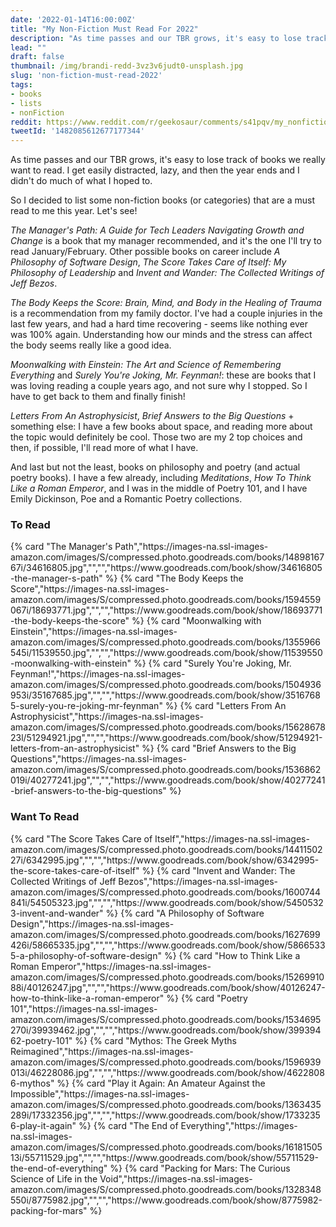```yaml
---
date: '2022-01-14T16:00:00Z'
title: "My Non-Fiction Must Read For 2022"
description: "As time passes and our TBR grows, it's easy to lose track of books we really want to read. So I decided to list some non-fiction books (or categories) that are a must read to me this year."
lead: ""
draft: false
thumbnail: /img/brandi-redd-3vz3v6judt0-unsplash.jpg
slug: 'non-fiction-must-read-2022'
tags:
- books
- lists
- nonFiction
reddit: https://www.reddit.com/r/geekosaur/comments/s41pqv/my_nonfiction_must_read_for_2022/
tweetId: '1482085612677177344'
---
```


As time passes and our TBR grows, it's easy to lose track of books we really want to read. I get easily distracted, lazy, and then the year ends and I didn't do much of what I hoped to.

So I decided to list some non-fiction books (or categories) that are a must read to me this year. Let's see!

_The Manager's Path: A Guide for Tech Leaders Navigating Growth and Change_ is a book that my manager recommended, and it's the one I'll try to read January/February. Other possible books on career include _A Philosophy of Software Design_, _The Score Takes Care of Itself: My Philosophy of Leadership_ and _Invent and Wander: The Collected Writings of Jeff Bezos_.

_The Body Keeps the Score: Brain, Mind, and Body in the Healing of Trauma_ is a recommendation from my family doctor. I've had a couple injuries in the last few years, and had a hard time recovering - seems like nothing ever was 100% again. Understanding how our minds and the stress can affect the body seems really like a good idea.

_Moonwalking with Einstein: The Art and Science of Remembering Everything_ and _Surely You're Joking, Mr. Feynman!_: these are books that I was loving reading a couple years ago, and not sure why I stopped. So I have to get back to them and finally finish!

_Letters From An Astrophysicist_, _Brief Answers to the Big Questions_ + something else: I have a few books about space, and reading more about the topic would definitely be cool. Those two are my 2 top choices and then, if possible, I'll read more of what I have.

And last but not the least, books on philosophy and poetry (and actual poetry books). I have a few already, including _Meditations_, _How To Think Like a Roman Emperor_, and I was in the middle of Poetry 101, and I have Emily Dickinson, Poe and a Romantic Poetry collections.

### To Read

<div class="cards">
{% card "The Manager's Path","https://images-na.ssl-images-amazon.com/images/S/compressed.photo.goodreads.com/books/1489816767i/34616805.jpg","","","https://www.goodreads.com/book/show/34616805-the-manager-s-path" %}
{% card "The Body Keeps the Score","https://images-na.ssl-images-amazon.com/images/S/compressed.photo.goodreads.com/books/1594559067i/18693771.jpg","","","https://www.goodreads.com/book/show/18693771-the-body-keeps-the-score" %}
{% card "Moonwalking with Einstein","https://images-na.ssl-images-amazon.com/images/S/compressed.photo.goodreads.com/books/1355966545i/11539550.jpg","","","https://www.goodreads.com/book/show/11539550-moonwalking-with-einstein" %}
{% card "Surely You're Joking, Mr. Feynman!","https://images-na.ssl-images-amazon.com/images/S/compressed.photo.goodreads.com/books/1504936953i/35167685.jpg","","","https://www.goodreads.com/book/show/35167685-surely-you-re-joking-mr-feynman" %}
{% card "Letters From An Astrophysicist","https://images-na.ssl-images-amazon.com/images/S/compressed.photo.goodreads.com/books/1562867823l/51294921.jpg","","","https://www.goodreads.com/book/show/51294921-letters-from-an-astrophysicist" %}
{% card "Brief Answers to the Big Questions","https://images-na.ssl-images-amazon.com/images/S/compressed.photo.goodreads.com/books/1536862019i/40277241.jpg","","","https://www.goodreads.com/book/show/40277241-brief-answers-to-the-big-questions" %}
</div>

### Want To Read
<div class="cards">
{% card "The Score Takes Care of Itself","https://images-na.ssl-images-amazon.com/images/S/compressed.photo.goodreads.com/books/1441150227i/6342995.jpg","","","https://www.goodreads.com/book/show/6342995-the-score-takes-care-of-itself" %}
{% card "Invent and Wander: The Collected Writings of Jeff Bezos","https://images-na.ssl-images-amazon.com/images/S/compressed.photo.goodreads.com/books/1600744841i/54505323.jpg","","","https://www.goodreads.com/book/show/54505323-invent-and-wander" %}
{% card "A Philosophy of Software Design","https://images-na.ssl-images-amazon.com/images/S/compressed.photo.goodreads.com/books/1627699426i/58665335.jpg","","","https://www.goodreads.com/book/show/58665335-a-philosophy-of-software-design" %}
{% card "How to Think Like a Roman Emperor","https://images-na.ssl-images-amazon.com/images/S/compressed.photo.goodreads.com/books/1526991088i/40126247.jpg","","","https://www.goodreads.com/book/show/40126247-how-to-think-like-a-roman-emperor" %}
{% card "Poetry 101","https://images-na.ssl-images-amazon.com/images/S/compressed.photo.goodreads.com/books/1534695270i/39939462.jpg","","","https://www.goodreads.com/book/show/39939462-poetry-101" %}
{% card "Mythos: The Greek Myths Reimagined","https://images-na.ssl-images-amazon.com/images/S/compressed.photo.goodreads.com/books/1596939013i/46228086.jpg","","","https://www.goodreads.com/book/show/46228086-mythos" %}
{% card "Play it Again: An Amateur Against the Impossible","https://images-na.ssl-images-amazon.com/images/S/compressed.photo.goodreads.com/books/1363435289i/17332356.jpg","","","https://www.goodreads.com/book/show/17332356-play-it-again" %}
{% card "The End of Everything","https://images-na.ssl-images-amazon.com/images/S/compressed.photo.goodreads.com/books/1618150513i/55711529.jpg","","","https://www.goodreads.com/book/show/55711529-the-end-of-everything" %}
{% card "Packing for Mars: The Curious Science of Life in the Void","https://images-na.ssl-images-amazon.com/images/S/compressed.photo.goodreads.com/books/1328348550i/8775982.jpg","","","https://www.goodreads.com/book/show/8775982-packing-for-mars" %}
</div>